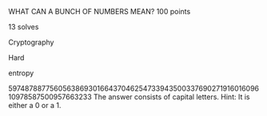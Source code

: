 WHAT CAN A BUNCH OF NUMBERS MEAN?
100 points

13 solves

Cryptography

Hard

entropy

59748788775605638693016643704625473394350033769027191601609610978587500957663233
 The answer consists of capital letters.
  Hint: It is either a 0 or a 1.
